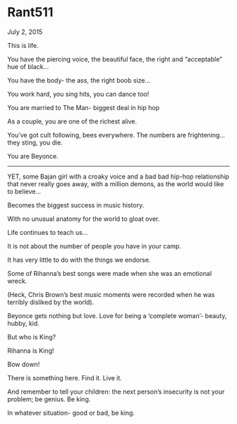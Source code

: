 # Rant511


July 2, 2015

This is life.

You have the piercing voice, the beautiful face, the right and “acceptable” hue of black…

You have the body- the ass, the right boob size…

You work hard, you sing hits, you can dance too!

You are married to The Man- biggest deal in hip hop

As a couple, you are one of the richest alive.

You’ve got cult following, bees everywhere. The numbers are frightening… they sting, you die.

You are Beyonce.
***
YET, some Bajan girl with a croaky voice and a bad bad hip-hop relationship that never really goes away, with a million demons, as the world would like to believe...

Becomes the biggest success in music history.

With no unusual anatomy for the world to gloat over.

Life continues to teach us…

It is not about the number of people you have in your camp.

It has very little to do with the things we endorse.

Some of Rihanna’s best songs were made when she was an emotional wreck.

(Heck, Chris Brown’s best music moments were recorded when he was terribly disliked by the world).

Beyonce gets nothing but love. Love for being a ‘complete woman’- beauty, hubby, kid.

But who is King?

Rihanna is King!

Bow down!

There is something here. Find it. Live it.

And remember to tell your children: the next person’s insecurity  is not your problem; be genius. Be king.

In whatever situation- good or bad, be king.